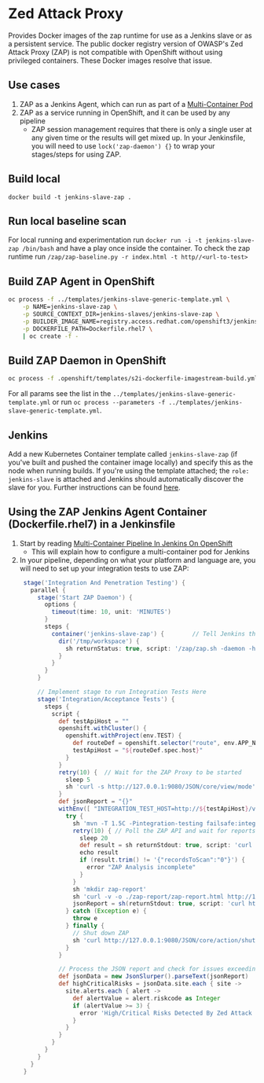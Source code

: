 # Zed Attack Proxy

Provides Docker images of the zap runtime for use as a Jenkins slave or as a persistent service. The public docker registry version of OWASP's Zed Attack Proxy (ZAP) is not compatible with OpenShift without using privileged containers. These Docker images resolve that issue.

## Use cases

1. ZAP as a Jenkins Agent, which can run as part of a [Multi-Container Pod](Multi-Container_Pipeline_In_Jenkins_On_OpenShift.md)
2. ZAP as a service running in OpenShift, and it can be used by any pipeline
   - ZAP session management requires that there is only a single user at any given time or the results will get mixed up. In your Jenkinsfile, you will need to use `lock('zap-daemon') {}` to wrap your stages/steps for using ZAP.

## Build local

`docker build -t jenkins-slave-zap .`

## Run local baseline scan

For local running and experimentation run `docker run -i -t jenkins-slave-zap /bin/bash` and have a play once inside the container. To check the zap runtime run `/zap/zap-baseline.py -r index.html -t http//<url-to-test>`

## Build ZAP Agent in OpenShift

```bash
oc process -f ../templates/jenkins-slave-generic-template.yml \
    -p NAME=jenkins-slave-zap \
    -p SOURCE_CONTEXT_DIR=jenkins-slaves/jenkins-slave-zap \
    -p BUILDER_IMAGE_NAME=registry.access.redhat.com/openshift3/jenkins-slave-base-rhel7:latest \
    -p DOCKERFILE_PATH=Dockerfile.rhel7 \
    | oc create -f -
```

## Build ZAP Daemon in OpenShift

```bash
oc process -f .openshift/templates/s2i-dockerfile-imagestream-build.yml --param-file=.openshift/params/rhel7-daemon | oc create -f -
```

For all params see the list in the `../templates/jenkins-slave-generic-template.yml` or run `oc process --parameters -f ../templates/jenkins-slave-generic-template.yml`.

## Jenkins

Add a new Kubernetes Container template called `jenkins-slave-zap` (if you've built and pushed the container image locally) and specify this as the node when running builds. If you're using the template attached; the `role: jenkins-slave` is attached and Jenkins should automatically discover the slave for you. Further instructions can be found [here](https://docs.openshift.com/container-platform/3.7/using_images/other_images/jenkins.html#using-the-jenkins-kubernetes-plug-in-to-run-jobs).

## Using the ZAP Jenkins Agent Container (Dockerfile.rhel7) in a Jenkinsfile

1. Start by reading [Multi-Container Pipeline In Jenkins On OpenShift](Multi-Container_Pipeline_In_Jenkins_On_OpenShift.md)
   - This will explain how to configure a multi-container pod for Jenkins
2. In your pipeline, depending on what your platform and language are, you will need to set up your integration tests to use ZAP:
   ```groovy
    stage('Integration And Penetration Testing') {
      parallel {
        stage('Start ZAP Daemon') {
          options {
            timeout(time: 10, unit: 'MINUTES')
          }
          steps {
            container('jenkins-slave-zap') {        // Tell Jenkins that these steps should be performed in the ZAP container instead of the default container.
              dir('/tmp/workspace') {
                sh returnStatus: true, script: '/zap/zap.sh -daemon -host 0.0.0.0 -port 9080 -config api.addrs.addr.name=.* -config api.addrs.addr.regex=true -config api.disablekey=true'
              }
            }
          }
        }

        // Implement stage to run Integration Tests Here
        stage('Integration/Acceptance Tests') {
          steps {
            script {
              def testApiHost = ""
              openshift.withCluster() {
                openshift.withProject(env.TEST) {
                  def routeDef = openshift.selector("route", env.APP_NAME).object()
                  testApiHost = "${routeDef.spec.host}"
                }
              }
              retry(10) {  // Wait for the ZAP Proxy to be started
                sleep 5
                sh 'curl -s http://127.0.0.1:9080/JSON/core/view/mode'
              }
              def jsonReport = "{}"
              withEnv([ "INTEGRATION_TEST_HOST=http://${testApiHost}/v1"]) {
                try {
                  sh 'mvn -T 1.5C -Pintegration-testing failsafe:integration-test failsafe:verify'
                  retry(10) { // Poll the ZAP API and wait for reports to be generated from existing records
                    sleep 20
                    def result = sh returnStdout: true, script: 'curl -s -k http://127.0.0.1:9080/JSON/pscan/view/recordsToScan'
                    echo result
                    if (result.trim() != '{"recordsToScan":"0"}') {
                      error "ZAP Analysis incomplete"
                    }
                  }
                  sh 'mkdir zap-report'
                  sh 'curl -v -o ./zap-report/zap-report.html http://127.0.0.1:9080/OTHER/core/other/htmlreport'
                  jsonReport = sh(returnStdout: true, script: 'curl http://127.0.0.1:9080/OTHER/core/other/jsonreport')
                } catch (Exception e) {
                  throw e
                } finally {
                  // Shut down ZAP
                  sh 'curl http://127.0.0.1:9080/JSON/core/action/shutdown'
                }
              }

              // Process the JSON report and check for issues exceeding the defined threshold.
              def jsonData = new JsonSlurper().parseText(jsonReport)
              def highCriticalRisks = jsonData.site.each { site ->
                site.alerts.each { alert ->
                  def alertValue = alert.riskcode as Integer
                  if (alertValue >= 3) {
                    error 'High/Critical Risks Detected By Zed Attack Proxy'
                  }
                }
              }
            }
          }
        }
      }
    }
   ```